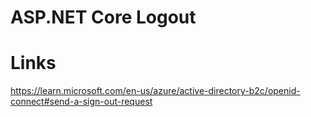 # ASP.NET Core Logout

# Links

https://learn.microsoft.com/en-us/azure/active-directory-b2c/openid-connect#send-a-sign-out-request
